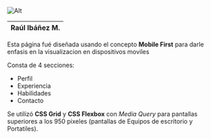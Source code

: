 ![Alt](img/favicon.ico)  

|Raúl Ibáñez M.|
|-------------------------|

Esta página fué diseñada usando el concepto **Mobile First** 
para darle enfasis en la visualizacion en dispositivos moviles

Consta de 4 secciones:
+ Perfil
+ Experiencia
+ Habilidades
+ Contacto

Se utilizó **CSS Grid** y **CSS Flexbox** con _Media Query_ para pantallas
superiores a los 950 pixeles (pantallas de Equipos de escritorio y Portatiles).
